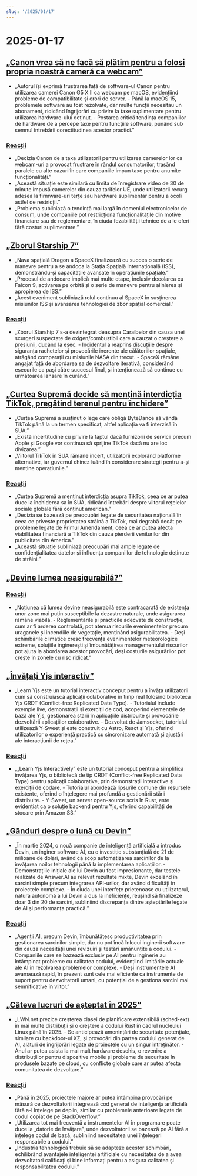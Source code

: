 ```yaml
---
slug: '/2025/01/17'
---
```


# 2025-01-17

## [„Canon vrea să ne facă să plătim pentru a folosi propria noastră cameră ca webcam”](https://romanzipp.com/blog/no-you-cant-use-your-6299-canon-camera-as-a-webcam)

- „Autorul își exprimă frustrarea față de software-ul Canon pentru utilizarea camerei Canon G5 X II ca webcam pe macOS, evidențiind probleme de compatibilitate și erori de server. - Până la macOS 15, problemele software au fost rezolvate, dar multe funcții necesitau un abonament, ridicând îngrijorări cu privire la taxe suplimentare pentru utilizarea hardware-ului deținut. - Postarea critică tendința companiilor de hardware de a percepe taxe pentru funcțiile software, punând sub semnul întrebării corectitudinea acestor practici.”

### [Reacții](https://news.ycombinator.com/item?id=42735393)

- „Decizia Canon de a taxa utilizatorii pentru utilizarea camerelor lor ca webcam-uri a provocat frustrare în rândul consumatorilor, trasând paralele cu alte cazuri în care companiile impun taxe pentru anumite funcționalități.”
- „Această situație este similară cu limita de înregistrare video de 30 de minute impusă camerelor din cauza tarifelor UE, unde utilizatorii recurg adesea la firmware-uri terțe sau hardware suplimentar pentru a ocoli astfel de restricții.”
- „Problema subliniază o tendință mai largă în domeniul electronicelor de consum, unde companiile pot restricționa funcționalitățile din motive financiare sau de reglementare, în ciuda fezabilității tehnice de a le oferi fără costuri suplimentare.”

## [„Zborul Starship 7”](https://www.spacex.com/launches/mission/?missionId=starship-flight-7?submit)

- „Nava spațială Dragon a SpaceX finalizează cu succes o serie de manevre pentru a se andoca la Stația Spațială Internațională (ISS), demonstrându-și capacitățile avansate în operațiunile spațiale.”
- „Procesul de andocare implică mai multe etape, inclusiv decolarea cu Falcon 9, activarea pe orbită și o serie de manevre pentru alinierea și apropierea de ISS.”
- „Acest eveniment subliniază rolul continuu al SpaceX în susținerea misiunilor ISS și avansarea tehnologiei de zbor spațial comercial.”

### [Reacții](https://news.ycombinator.com/item?id=42731091)

- „Zborul Starship 7 s-a dezintegrat deasupra Caraibelor din cauza unei scurgeri suspectate de oxigen/combustibil care a cauzat o creștere a presiunii, ducând la eșec. - Incidentul a reaprins discuțiile despre siguranța rachetelor și provocările inerente ale călătoriilor spațiale, atrăgând comparații cu misiunile NASA din trecut. - SpaceX rămâne angajat față de abordarea sa de dezvoltare iterativă, considerând eșecurile ca pași către succesul final, și intenționează să continue cu următoarea lansare în curând.”

## [„Curtea Supremă decide să mențină interdicția TikTok, pregătind terenul pentru închidere”](https://www.cnbc.com/2025/01/17/supreme-court-rules-to-uphold-tiktok-ban.html)

- „Curtea Supremă a susținut o lege care obligă ByteDance să vândă TikTok până la un termen specificat, altfel aplicația va fi interzisă în SUA.”
- „Există incertitudine cu privire la faptul dacă furnizorii de servicii precum Apple și Google vor continua să sprijine TikTok dacă nu are loc divizarea.”
- „Viitorul TikTok în SUA rămâne incert, utilizatorii explorând platforme alternative, iar guvernul chinez luând în considerare strategii pentru a-și menține operațiunile.”

### [Reacții](https://news.ycombinator.com/item?id=42738464)

- „Curtea Supremă a menținut interdicția asupra TikTok, ceea ce ar putea duce la închiderea sa în SUA, ridicând întrebări despre viitorul rețelelor sociale globale fără conținut american.”
- „Decizia se bazează pe preocupări legate de securitatea națională în ceea ce privește proprietatea străină a TikTok, mai degrabă decât pe probleme legate de Primul Amendament, ceea ce ar putea afecta viabilitatea financiară a TikTok din cauza pierderii veniturilor din publicitate din America.”
- „Această situație subliniază preocupări mai ample legate de confidențialitatea datelor și influența companiilor de tehnologie deținute de străini.”

## [„Devine lumea neasigurabilă?”](https://charleshughsmith.substack.com/p/is-the-world-becoming-uninsurable)

### [Reacții](https://news.ycombinator.com/item?id=42732728)

- „Noțiunea că lumea devine neasigurabilă este contracarată de existența unor zone mai puțin susceptibile la dezastre naturale, unde asigurarea rămâne viabilă. - Reglementările și practicile adecvate de construcție, cum ar fi arderea controlată, pot atenua riscurile evenimentelor precum uraganele și incendiile de vegetație, menținând asigurabilitatea. - Deși schimbările climatice cresc frecvența evenimentelor meteorologice extreme, soluțiile inginerești și îmbunătățirea managementului riscurilor pot ajuta la abordarea acestor provocări, deși costurile asigurărilor pot crește în zonele cu risc ridicat.”

## [„Învățați Yjs interactiv”](https://learn.yjs.dev/)

- „Learn Yjs este un tutorial interactiv conceput pentru a învăța utilizatorii cum să construiască aplicații colaborative în timp real folosind biblioteca Yjs CRDT (Conflict-free Replicated Data Type). - Tutorialul include exemple live, demonstrații și exerciții de cod, acoperind elementele de bază ale Yjs, gestionarea stării în aplicațiile distribuite și provocările dezvoltării aplicațiilor colaborative. - Dezvoltat de Jamsocket, tutorialul utilizează Y-Sweet și este construit cu Astro, React și Yjs, oferind utilizatorilor o experiență practică cu sincronizare automată și ajustări ale interacțiunii de rețea.”

### [Reacții](https://news.ycombinator.com/item?id=42731582)

- „„Learn Yjs Interactively” este un tutorial conceput pentru a simplifica învățarea Yjs, o bibliotecă de tip CRDT (Conflict-free Replicated Data Type) pentru aplicații colaborative, prin demonstrații interactive și exerciții de codare. - Tutorialul abordează lipsurile comune din resursele existente, oferind o înțelegere mai profundă a gestionării stării distribuite. - Y-Sweet, un server open-source scris în Rust, este evidențiat ca o soluție backend pentru Yjs, oferind capabilități de stocare prin Amazon S3.”

## [„Gânduri despre o lună cu Devin”](https://www.answer.ai/posts/2025-01-08-devin.html)

- „În martie 2024, o nouă companie de inteligență artificială a introdus Devin, un inginer software AI, cu o investiție substanțială de 21 de milioane de dolari, având ca scop automatizarea sarcinilor de la învățarea noilor tehnologii până la implementarea aplicațiilor. - Demonstrațiile inițiale ale lui Devin au fost impresionante, dar testele realizate de Answer.AI au relevat rezultate mixte, Devin excelând în sarcini simple precum integrarea API-urilor, dar având dificultăți în proiectele complexe. - În ciuda unei interfețe prietenoase cu utilizatorul, natura autonomă a lui Devin a dus la ineficiențe, reușind să finalizeze doar 3 din 20 de sarcini, subliniind discrepanța dintre așteptările legate de AI și performanța practică.”

### [Reacții](https://news.ycombinator.com/item?id=42734681)

- „Agenții AI, precum Devin, îmbunătățesc productivitatea prin gestionarea sarcinilor simple, dar nu pot încă înlocui inginerii software din cauza necesității unei revizuiri și testări amănunțite a codului. - Companiile care se bazează exclusiv pe AI pentru inginerie au întâmpinat probleme cu calitatea codului, evidențiind limitările actuale ale AI în rezolvarea problemelor complexe. - Deși instrumentele AI avansează rapid, în prezent sunt cele mai eficiente ca instrumente de suport pentru dezvoltatorii umani, cu potențial de a gestiona sarcini mai semnificative în viitor.”

## [„Câteva lucruri de așteptat în 2025”](https://lwn.net/Articles/1003780/)

- „LWN.net prezice creșterea clasei de planificare extensibilă (sched-ext) în mai multe distribuții și o creștere a codului Rust în cadrul nucleului Linux până în 2025. - Se anticipează amenințări de securitate potențiale, similare cu backdoor-ul XZ, și provocări din partea codului generat de AI, alături de îngrijorări legate de proiectele cu un singur întreținător. - Anul ar putea asista la mai mult hardware deschis, o revenire a distribuțiilor pentru dispozitive mobile și probleme de securitate în produsele bazate pe cloud, cu conflicte globale care ar putea afecta comunitatea de dezvoltare.”

### [Reacții](https://news.ycombinator.com/item?id=42731962)

- „Până în 2025, proiectele majore ar putea întâmpina provocări pe măsură ce dezvoltatorii integrează cod generat de inteligența artificială fără a-l înțelege pe deplin, similar cu problemele anterioare legate de codul copiat de pe StackOverflow.”
- „Utilizarea tot mai frecventă a instrumentelor AI în programare poate duce la „datorie de învățare”, unde dezvoltatorii se bazează pe AI fără a înțelege codul de bază, subliniind necesitatea unei înțelegeri responsabile a codului.”
- „Industria tehnologică trebuie să se adapteze acestor schimbări, echilibrând avantajele inteligenței artificiale cu necesitatea de a avea dezvoltatori calificați și bine informați pentru a asigura calitatea și responsabilitatea codului.”

<head>
  <meta property="og:title" content="„Canon vrea să ne facă să plătim pentru a folosi propria noastră cameră ca webcam”" />
  <meta property="og:type" content="website" />
  <meta property="og:image" content="https://og.cho.sh/api/og/?title=%E2%80%9ECanon%20vrea%20s%C4%83%20ne%20fac%C4%83%20s%C4%83%20pl%C4%83tim%20pentru%20a%20folosi%20propria%20noastr%C4%83%20camer%C4%83%20ca%20webcam%E2%80%9D&subheading=vineri%2C%2017%20ianuarie%202025%3A%20Rezumat%20Hacker%20News" />
</head>

